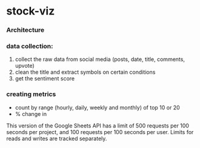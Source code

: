 # stock-viz

### Architecture


### data collection:

1. collect the raw data from social media (posts, date, title, comments, upvote)
2. clean the title and extract symbols on certain conditions 
3. get the sentiment score  

### creating metrics
- count by range (hourly, daily, weekly and monthly) of top 10 or 20
- % change in 


This version of the Google Sheets API has a limit of 500 requests per 100 seconds per project, and 100 requests per 100 seconds per user. Limits for reads and writes are tracked separately.